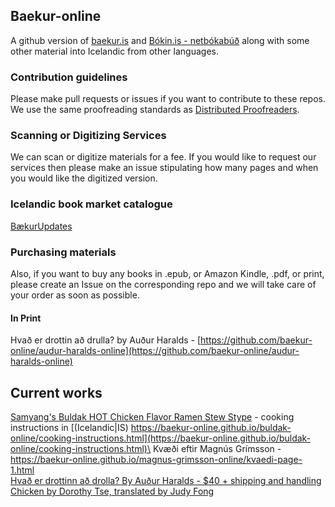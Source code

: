 ## Baekur-online
A github version of [baekur.is](https://baekur.is) and [Bókin.is - netbókabúð](https://bokin.is) along with some other material into Icelandic from other languages.

### Contribution guidelines 
Please make pull requests or issues if you want to contribute to these repos. We use the same proofreading standards as [Distributed Proofreaders](https://www.pgdp.net/c/).

### Scanning or Digitizing Services
We can scan or digitize materials for a fee. If you would like to request our services then please make an issue stipulating how many pages and when you would like the digitized version.

### Icelandic book market catalogue
[BækurUpdates](https://github.com/baekur-online/baekurupdates/)

### Purchasing materials
Also, if you want to buy any books in .epub, or Amazon Kindle, .pdf, or print, 
please create an Issue on the corresponding repo and we will take care of your order as soon as possible.

#### In Print
Hvað er drottin að drulla? by Auður Haralds - [https://github.com/baekur-online/audur-haralds-online](https://github.com/baekur-online/audur-haralds-online)

## Current works
[Samyang's Buldak HOT Chicken Flavor Ramen Stew Stype](https://samyangfoods.com) - cooking instructions in [(Icelandic|IS) https://baekur-online.github.io/buldak-online/cooking-instructions.html](https://baekur-online.github.io/buldak-online/cooking-instructions.html)\
Kvæði eftir Magnús Grímsson - https://baekur-online.github.io/magnus-grimsson-online/kvaedi-page-1.html \
[Hvað er drottinn að drolla? By Auður Haralds - $40 + shipping and handling](https://github.com/baekur-online/audur-haralds-online) \
[Chicken by Dorothy Tse, translated by Judy Fong](https://github.com/baekur-online/judy-fong-online/blob/main/translations/chicken.md)

<!--

**Here are some ideas to get you started:**

🙋‍♀️ A short introduction - what is your organization all about?
🌈 Contribution guidelines - how can the community get involved?
👩‍💻 Useful resources - where can the community find your docs? Is there anything else the community should know?
🍿 Fun facts - what does your team eat for breakfast?
🧙 Remember, you can do mighty things with the power of [Markdown](https://docs.github.com/github/writing-on-github/getting-started-with-writing-and-formatting-on-github/basic-writing-and-formatting-syntax)
-->
